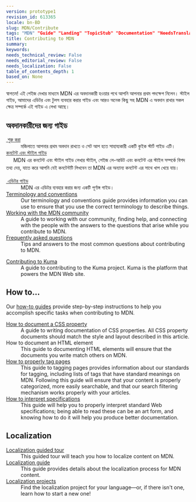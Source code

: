 ```yaml
---
version: prototype1
revision_id: 613365
locale: bn-BD
slug: MDN/Contribute
tags: "MDN" "Guide" "Landing" "TopicStub" "Documentation" "NeedsTranslation"
title: Contributing to MDN
summary: 
keywords: 
needs_technical_review: False
needs_editorial_review: False
needs_localization: False
table_of_contents_depth: 1
based_on: None
---
```

<p>স্বাগতম! এই পেইজ দেখার মাধ্যমে MDN এর অবদানকারী হওয়ার পথে আপনি আপনার প্রথম পদক্ষেপ নিলেন। স্টাইল গাইড, আমাদের এডিটর এবং টুলস ব্যবহার করার গাইড এবং আরও অনেক কিছু সহ MDN এ অবদান রাখার সকল ক্ষেত্র সম্পর্কে এই গাইড এ লেখা আছে।</p>
<div class="row topicpage-table">
 <div class="section">
  <h2 id=".E0.A6.85.E0.A6.AC.E0.A6.A6.E0.A6.BE.E0.A6.A8.E0.A6.95.E0.A6.BE.E0.A6.B0.E0.A7.80.E0.A6.A6.E0.A7.87.E0.A6.B0_.E0.A6.9C.E0.A6.A8.E0.A7.8D.E0.A6.AF_.E0.A6.97.E0.A6.BE.E0.A6.87.E0.A6.A1">অবদানকারীদের জন্য গাইড</h2>
  <dl>
   <dt>
    <a href="/bn-BD/docs/MDN/Quick_start">&nbsp;শুরু করা</a></dt>
   <dd>
    মজিলাতে আপনার প্রথম অবদান রাখতে ও সেট আপ হতে সাহায্যকারী একটি কুইক স্টার্ট গাইড এটি।</dd>
   <dt>
    <a href="/bn-BD/docs/MDN/Contribute/Style_guide">কনটেন্ট এবং স্টাইল গাইড</a></dt>
   <dt>
    <span style="font-weight: normal; line-height: 1.5;">&nbsp; &nbsp; &nbsp;MDN এর কনটেন্ট এবং স্টাইল গাইড লেখার স্টাইল, পেইজ লে-আউট এবং কনটেন্ট এর স্টাইল সম্পর্কে বিশদ তথ্য দেয়, যাতে করে আপনি যেই কনটেন্টটি লিখবেন তা MDN এর অন্যান্য কনটেন্ট এর সাথে খাপ খেয়ে যায়।</span></dt>
   <dd>
    &nbsp;</dd>
   <dt>
    <a href="/bn-BD/docs/MDN/Contribute/Editor">&nbsp;এডিটর গাইড</a></dt>
   <dd>
    MDN এর এডিটর ব্যবহার করার জন্য একটি পূর্ণাঙ্গ গাইড। &nbsp;&nbsp;</dd>
   <dt>
    <a href="/bn-BD/docs/MDN/Contribute/Conventions">Terminology and conventions</a></dt>
   <dd>
    Our terminology and conventions guide provides information you can use to ensure that you use the correct terminology to describe things.</dd>
   <dt>
    <a href="/bn-BD/docs/MDN/Contribute/Community">Working with the MDN community</a></dt>
   <dd>
    A guide to working with our community, finding help, and connecting with the people with the answers to the questions that arise while you contribute to MDN.</dd>
   <dt>
    <a href="/bn-BD/docs/MDN/Contribute/FAQ">Frequently asked questions</a></dt>
   <dd>
    Tips and answers to the most common questions about contributing to MDN.</dd>
  </dl>
  <dl>
   <dt>
    <a href="/bn-BD/docs/MDN/Contribute/Kuma">Contributing to Kuma</a></dt>
   <dd>
    A guide to contributing to the Kuma project. Kuma is the platform that powers the MDN Web site.</dd>
  </dl>
 </div>
 <div class="section">
  <h2 id="How_to...">How to...</h2>
  <p>Our <a href="/bn-BD/docs/MDN/Contribute/Howto">how-to guides</a> provide step-by-step instructions to help you accomplish specific tasks when contributing to MDN.</p>
  <dl>
   <dt>
    <a href="/bn-BD/docs/MDN/Contribute/Howto/Document_a_CSS_property">How to document a CSS property</a></dt>
   <dd>
    A guide to writing documentation of CSS properties. All CSS property documents should match the style and layout described in this article.</dd>
   <dt>
    How to document an HTML element</dt>
   <dd>
    This guide to documenting HTML elements will ensure that the documents you write match others on MDN.</dd>
   <dt>
    <a href="/bn-BD/docs/MDN/Contribute/Howto/Tag">How to properly tag pages</a></dt>
   <dd>
    This guide to tagging pages provides information about our standards for tagging, including lists of tags that have standard meanings on MDN. Following this guide will ensure that your content is properly categorized, more easily searchable, and that our search filtering mechanism works properly with your articles.</dd>
   <dt>
    <a href="/bn-BD/docs/MDN/Contribute/Howto/Interpret_specifications">How to interpret specifications</a></dt>
   <dd>
    This guide will help you to properly interpret standard Web specifications; being able to read these can be an art form, and knowing how to do it will help you produce better documentation.</dd>
  </dl>
  <h2 id="Localization">Localization</h2>
  <dl>
   <dt>
    <a href="/bn-BD/docs/MDN/Contribute/Localize/Tour">Localization guided tour</a></dt>
   <dd>
    This guided tour will teach you how to localize content on MDN.</dd>
   <dt>
    <a href="/bn-BD/docs/MDN/Contribute/Localize/Guide">Localization guide</a></dt>
   <dd>
    This guide provides details about the localization process for MDN content.</dd>
   <dt>
    <a href="/bn-BD/docs/MDN/Contribute/Localize/Localization_projects">Localization projects</a></dt>
   <dd>
    Find the localization project for your language—or, if there isn't one, learn how to start a new one!</dd>
  </dl>
 </div>
</div>
<p>&nbsp;</p>

